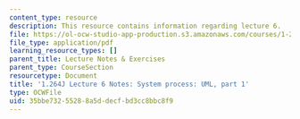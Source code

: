 ```yaml
---
content_type: resource
description: This resource contains information regarding lecture 6.
file: https://ol-ocw-studio-app-production.s3.amazonaws.com/courses/1-264j-database-internet-and-systems-integration-technologies-fall-2013/35bbe73255288a5ddecfbd3cc8bbc8f9_MIT1_264JF13_lect_6.pdf
file_type: application/pdf
learning_resource_types: []
parent_title: Lecture Notes & Exercises
parent_type: CourseSection
resourcetype: Document
title: '1.264J Lecture 6 Notes: System process: UML, part 1'
type: OCWFile
uid: 35bbe732-5528-8a5d-decf-bd3cc8bbc8f9
---
```

